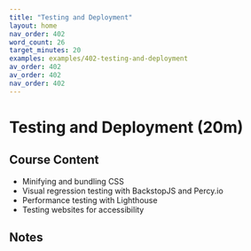 ```yaml
---
title: "Testing and Deployment"
layout: home
nav_order: 402
word_count: 26
target_minutes: 20
examples: examples/402-testing-and-deployment
av_order: 402
av_order: 402
nav_order: 402
---
```

# Testing and Deployment (20m)

## Course Content

- Minifying and bundling CSS
- Visual regression testing with BackstopJS and Percy.io
- Performance testing with Lighthouse
- Testing websites for accessibility

## Notes













